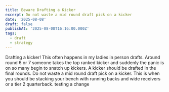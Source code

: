 ```yaml
---
title: Beware Drafting a Kicker
excerpt: Do not waste a mid round draft pick on a kicker
date: '2025-08-08'
draft: false
publishAt: '2025-08-08T16:16:00.000Z'
tags:
  - draft
  - strategy
---
```

Drafting a kicker!  This often happens in my ladies in person drafts.  Around round 6 or 7 someone takes the top ranked kicker and suddenly the panic is on so many begin to snatch up kickers.    A kicker should be drafted in the final rounds.  Do not waste a mid round draft pick on a kicker.  This is when you should be stacking your bench with running backs and wide receivers or a tier 2 quarterback.
testing a change
